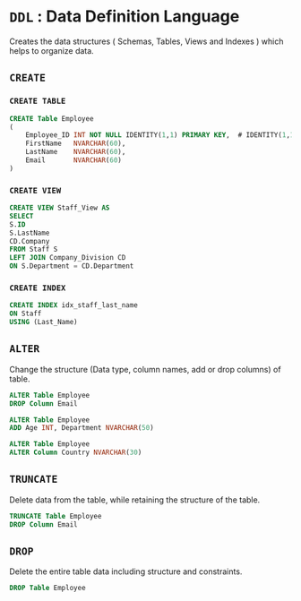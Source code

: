# `DDL` : Data Definition Language

Creates the data structures ( Schemas, Tables, Views and Indexes ) which helps to organize data.

## `CREATE` 

### `CREATE TABLE`

```sql
CREATE Table Employee
(
    Employee_ID INT NOT NULL IDENTITY(1,1) PRIMARY KEY,  # IDENTITY(1,1) Start from 1 and Increment by 1 
    FirstName   NVARCHAR(60),
    LastName    NVARCHAR(60),
    Email       NVARCHAR(60)
)
```

### `CREATE VIEW`

```sql
CREATE VIEW Staff_View AS
SELECT
S.ID
S.LastName
CD.Company
FROM Staff S
LEFT JOIN Company_Division CD
ON S.Department = CD.Department
```

### `CREATE INDEX`

```sql
CREATE INDEX idx_staff_last_name
ON Staff
USING (Last_Name)
```

## `ALTER`

Change the structure (Data type, column names, add or drop columns) of table.

```sql
ALTER Table Employee
DROP Column Email
```
```sql
ALTER Table Employee
ADD Age INT, Department NVARCHAR(50)
```
```sql
ALTER Table Employee
ALTER Column Country NVARCHAR(30)
```

## `TRUNCATE`

Delete data from the table, while retaining the structure of the table.

```sql
TRUNCATE Table Employee
DROP Column Email
```

## `DROP`

Delete the entire table data including structure and constraints.

```sql
DROP Table Employee
```
